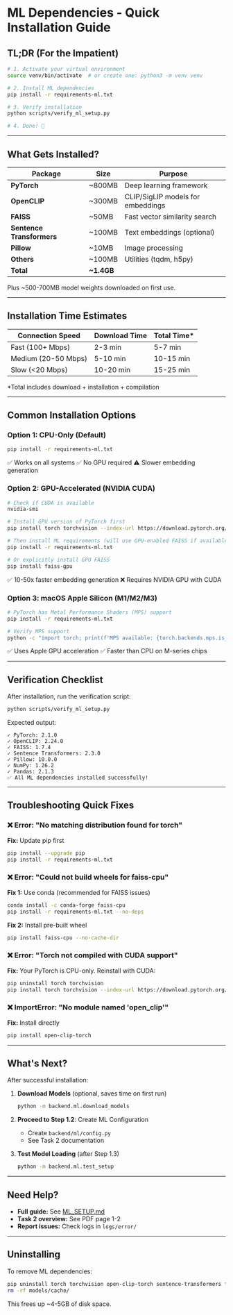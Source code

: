 # ML Dependencies - Quick Installation Guide

## TL;DR (For the Impatient)

```bash
# 1. Activate your virtual environment
source venv/bin/activate  # or create one: python3 -m venv venv

# 2. Install ML dependencies
pip install -r requirements-ml.txt

# 3. Verify installation
python scripts/verify_ml_setup.py

# 4. Done! 🎉
```

---

## What Gets Installed?

| Package | Size | Purpose |
|---------|------|---------|
| **PyTorch** | ~800MB | Deep learning framework |
| **OpenCLIP** | ~300MB | CLIP/SigLIP models for embeddings |
| **FAISS** | ~50MB | Fast vector similarity search |
| **Sentence Transformers** | ~100MB | Text embeddings (optional) |
| **Pillow** | ~10MB | Image processing |
| **Others** | ~100MB | Utilities (tqdm, h5py) |
| **Total** | **~1.4GB** | |

Plus ~500-700MB model weights downloaded on first use.

---

## Installation Time Estimates

| Connection Speed | Download Time | Total Time* |
|-----------------|---------------|-------------|
| Fast (100+ Mbps) | 2-3 min | 5-7 min |
| Medium (20-50 Mbps) | 5-10 min | 10-15 min |
| Slow (<20 Mbps) | 10-20 min | 15-25 min |

*Total includes download + installation + compilation

---

## Common Installation Options

### Option 1: CPU-Only (Default)
```bash
pip install -r requirements-ml.txt
```
✅ Works on all systems
✅ No GPU required
⚠️ Slower embedding generation

### Option 2: GPU-Accelerated (NVIDIA CUDA)
```bash
# Check if CUDA is available
nvidia-smi

# Install GPU version of PyTorch first
pip install torch torchvision --index-url https://download.pytorch.org/whl/cu118

# Then install ML requirements (will use GPU-enabled FAISS if available)
pip install -r requirements-ml.txt

# Or explicitly install GPU FAISS
pip install faiss-gpu
```
✅ 10-50x faster embedding generation
❌ Requires NVIDIA GPU with CUDA

### Option 3: macOS Apple Silicon (M1/M2/M3)
```bash
# PyTorch has Metal Performance Shaders (MPS) support
pip install -r requirements-ml.txt

# Verify MPS support
python -c "import torch; print(f'MPS available: {torch.backends.mps.is_available()}')"
```
✅ Uses Apple GPU acceleration
✅ Faster than CPU on M-series chips

---

## Verification Checklist

After installation, run the verification script:

```bash
python scripts/verify_ml_setup.py
```

Expected output:
```
✓ PyTorch: 2.1.0
✓ OpenCLIP: 2.24.0
✓ FAISS: 1.7.4
✓ Sentence Transformers: 2.3.0
✓ Pillow: 10.0.0
✓ NumPy: 1.26.2
✓ Pandas: 2.1.3
✅ All ML dependencies installed successfully!
```

---

## Troubleshooting Quick Fixes

### ❌ Error: "No matching distribution found for torch"
**Fix:** Update pip first
```bash
pip install --upgrade pip
pip install -r requirements-ml.txt
```

### ❌ Error: "Could not build wheels for faiss-cpu"
**Fix 1:** Use conda (recommended for FAISS issues)
```bash
conda install -c conda-forge faiss-cpu
pip install -r requirements-ml.txt --no-deps
```

**Fix 2:** Install pre-built wheel
```bash
pip install faiss-cpu --no-cache-dir
```

### ❌ Error: "Torch not compiled with CUDA support"
**Fix:** Your PyTorch is CPU-only. Reinstall with CUDA:
```bash
pip uninstall torch torchvision
pip install torch torchvision --index-url https://download.pytorch.org/whl/cu118
```

### ❌ ImportError: "No module named 'open_clip'"
**Fix:** Install directly
```bash
pip install open-clip-torch
```

---

## What's Next?

After successful installation:

1. **Download Models** (optional, saves time on first run)
   ```bash
   python -m backend.ml.download_models
   ```

2. **Proceed to Step 1.2**: Create ML Configuration
   - Create `backend/ml/config.py`
   - See Task 2 documentation

3. **Test Model Loading** (after Step 1.3)
   ```bash
   python -m backend.ml.test_setup
   ```

---

## Need Help?

- **Full guide:** See [ML_SETUP.md](ML_SETUP.md)
- **Task 2 overview:** See PDF page 1-2
- **Report issues:** Check logs in `logs/error/`

---

## Uninstalling

To remove ML dependencies:
```bash
pip uninstall torch torchvision open-clip-torch sentence-transformers faiss-cpu -y
rm -rf models/cache/
```

This frees up ~4-5GB of disk space.
